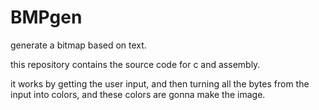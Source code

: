 # BMPgen
generate a bitmap based on text.

this repository contains the source code for c and assembly.

it works by getting the user input, and then turning all the bytes from the input into colors, and these colors are gonna make the image.
